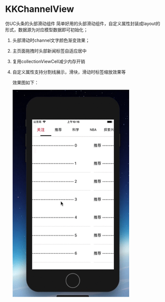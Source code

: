 # KKChannelView
仿UC头条的头部滑动组件 
简单好用的头部滑动组件，自定义属性封装成layout的形式，数据源为对应模型数据即可初始化；
  1. 头部滑动时channel文字颜色渐变效果；
  2. 主页面拖拽时头部新闻标签自适应居中
  3. 复用collectionViewCell减少内存开销
  4. 自定义属性支持分割线展示，滑块，滑动时标签缩放效果等
  
     效果图如下：
     
     ![效果图](https://github.com/zhukai9018774/KKChannelView/blob/master/KKChannelView/KKChannelView/channelViewTest.gif)

